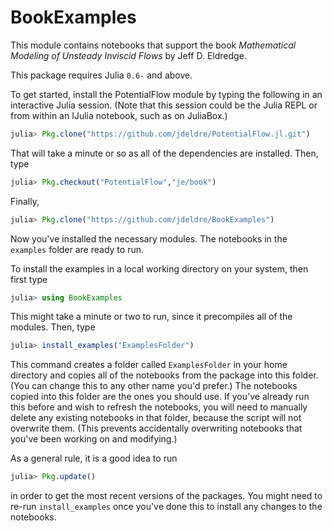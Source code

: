 # BookExamples
This module contains notebooks that support the book *Mathematical Modeling of Unsteady Inviscid Flows* by Jeff D. Eldredge.

This package requires Julia `0.6-` and above.

To get started, install the PotentialFlow module by typing the following in an interactive Julia session. (Note that this session could be the Julia REPL or from within an IJulia notebook, such as on JuliaBox.)
```julia
julia> Pkg.clone("https://github.com/jdeldre/PotentialFlow.jl.git")
```
That will take a minute or so as all of the dependencies are installed. Then, type
```julia
julia> Pkg.checkout("PotentialFlow","je/book")
```
Finally,
```julia
julia> Pkg.clone("https://github.com/jdeldre/BookExamples")
```
Now you've installed the necessary modules. The notebooks in the `examples` folder are ready to run.

To install the examples in a local working directory on your system, then first type
```julia
julia> using BookExamples
```
This might take a minute or two to run, since it precompiles all of the modules. Then, type
```julia
julia> install_examples("ExamplesFolder")
```
This command creates a folder called `ExamplesFolder` in your home directory and copies all of the notebooks from the package into this folder. (You can change this to any other name you'd prefer.) The notebooks copied into this folder are the ones you should use. If you've already run this before and wish to refresh the notebooks, you will need to manually delete any existing notebooks in that folder, because the script will not overwrite them. (This prevents accidentally overwriting notebooks that you've been working on and modifying.)

As a general rule, it is a good idea to run
```julia
julia> Pkg.update()
```
in order to get the most recent versions of the packages. You might need to re-run `install_examples` once you've done this to install any changes to the notebooks.
